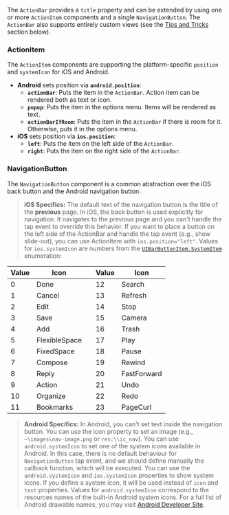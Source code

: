 The `ActionBar` provides a `title` property and can be extended by using one or more `ActionItem` components and a single `NavigationButton`. The `ActionBar` also supports entirely  custom views (see the [Tips and Tricks](#tips-and-tricks) section below).

<snippet id='action-bar-basic-usage-xml'/>
<snippet id='action-bar-basic-usage-sdk-js'/>
<snippet id='action-bar-basic-usage-sdk-ts'/>

### ActionItem

The `ActionItem` components are supporting the platform-specific `position` and `systemIcon` for iOS and Android.

<snippet id='items-actionbar-xml'/>

* **Android** sets position via **`android.position`**:
  + **`actionBar`**: Puts the item in the `ActionBar`. Action item can be rendered both as text or icon.
  + **`popup`**: Puts the item in the options menu. Items will be rendered as text.
  + **`actionBarIfRoom`**: Puts the item in the `ActionBar` if there is room for it. Otherwise, puts it in the options menu.
* **iOS** sets position via **`ios.position`**:
  + **`left`**: Puts the item on the left side of the `ActionBar`.
  + **`right`**: Puts the item on the right side of the `ActionBar`.

### NavigationButton

The `NavigationButton` component is a common abstraction over the iOS back button and the Android navigation button.

> **iOS Specifics:** The default text of the navigation button is the title of the **previous** page. In iOS, the back button is used explicitly for navigation. It navigates to the previous page and you can't handle the tap event to override this behavior. If you want to place a button on the left side of the ActionBar and handle the tap event (e.g., show slide-out), you can use ActionItem with `ios.position="left"`. Values for `ios.systemIcon` are numbers from the [`UIBarButtonItem.SystemItem`](https://developer.apple.com/documentation/uikit/uibarbuttonitem/systemitem) enumeration:

| Value | Icon           |     | Value | Icon          |
| ----- | -------------- | --- | ----- | ------------- |
|0      | Done           |     |12     | Search |
|1      | Cancel         |     |13     | Refresh |
|2      | Edit           |     |14     | Stop |
|3      | Save           |     |15     | Camera |
|4      | Add            |     |16     | Trash |
|5      | FlexibleSpace  |     |17     | Play |
|6      | FixedSpace     |     |18     | Pause |
|7      | Compose        |     |19     | Rewind |
|8      | Reply          |     |20     | FastForward |
|9      | Action         |     |21     | Undo |
|10     | Organize       |     |22     | Redo |
|11     | Bookmarks      |     |23     | PageCurl |

> **Android Specifics:** In Android, you can't set text inside the navigation button. You can use the icon property to set an image (e.g., `~\images\nav-image.png` or `res:\\ic_nav`). You can use `android.systemIcon` to set one of the system icons available in Android. In this case, there is no default behaviour for `NavigationButton` tap event, and we should define manually the callback function, which will be executed.  You can use the `android.systemIcon` and `ios.systemIcon` properties to show system icons. If you define a system icon, it will be used instead of `icon` and `text` properties. Values for `android.systemIcon` correspond to the resources names of the built-in Android system icons. For a full list of Android drawable names, you may visit [Android Developer Site](https://developer.android.com/reference/android/R.drawable.html).
